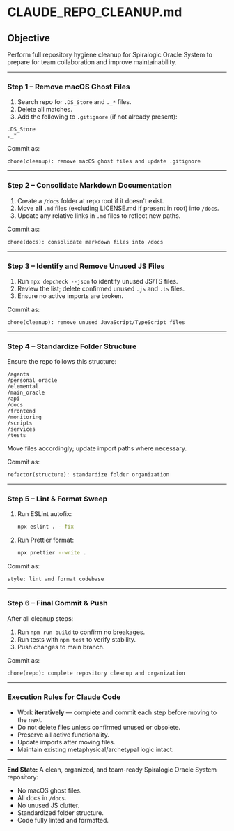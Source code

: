 # CLAUDE_REPO_CLEANUP.md

## Objective
Perform full repository hygiene cleanup for Spiralogic Oracle System to prepare for team collaboration and improve maintainability.

---

### Step 1 – Remove macOS Ghost Files
1. Search repo for `.DS_Store` and `._*` files.
2. Delete all matches.
3. Add the following to `.gitignore` (if not already present):
```
.DS_Store
._*
```

Commit as:
```
chore(cleanup): remove macOS ghost files and update .gitignore
```

---

### Step 2 – Consolidate Markdown Documentation
1. Create a `/docs` folder at repo root if it doesn't exist.
2. Move **all** `.md` files (excluding LICENSE.md if present in root) into `/docs`.
3. Update any relative links in `.md` files to reflect new paths.

Commit as:
```
chore(docs): consolidate markdown files into /docs
```

---

### Step 3 – Identify and Remove Unused JS Files
1. Run `npx depcheck --json` to identify unused JS/TS files.
2. Review the list; delete confirmed unused `.js` and `.ts` files.
3. Ensure no active imports are broken.

Commit as:
```
chore(cleanup): remove unused JavaScript/TypeScript files
```

---

### Step 4 – Standardize Folder Structure
Ensure the repo follows this structure:
```
/agents
/personal_oracle
/elemental
/main_oracle
/api
/docs
/frontend
/monitoring
/scripts
/services
/tests
```
Move files accordingly; update import paths where necessary.

Commit as:
```
refactor(structure): standardize folder organization
```

---

### Step 5 – Lint & Format Sweep
1. Run ESLint autofix:
   ```bash
   npx eslint . --fix
   ```

2. Run Prettier format:
   ```bash
   npx prettier --write .
   ```

Commit as:
```
style: lint and format codebase
```

---

### Step 6 – Final Commit & Push

After all cleanup steps:

1. Run `npm run build` to confirm no breakages.
2. Run tests with `npm test` to verify stability.
3. Push changes to main branch.

Commit as:
```
chore(repo): complete repository cleanup and organization
```

---

### Execution Rules for Claude Code

* Work **iteratively** — complete and commit each step before moving to the next.
* Do not delete files unless confirmed unused or obsolete.
* Preserve all active functionality.
* Update imports after moving files.
* Maintain existing metaphysical/archetypal logic intact.

---

**End State:**
A clean, organized, and team-ready Spiralogic Oracle System repository:

* No macOS ghost files.
* All docs in `/docs`.
* No unused JS clutter.
* Standardized folder structure.
* Code fully linted and formatted.